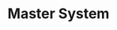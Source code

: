 ---
title: 'Master System'
company: sega
logo: '<path d="M118.002094,38.2813575 L119.862896,38.2813575 L119.862896,33.6314932 L122.620724,33.6314932 L122.620724,38.2813575 L126.906516,38.2813575 L126.906516,39.7360181 L122.65086,39.7360181 L122.65086,48.080362 C122.65086,48.7075113 122.673665,49.2295928 122.719276,49.6490498 C122.764887,50.0676923 122.873213,50.4358371 123.046697,50.7461538 C123.206335,51.0393665 123.449864,51.2617195 123.771584,51.4123982 C124.094118,51.5638914 124.52905,51.639638 125.073122,51.639638 C125.325611,51.639638 125.697014,51.6168326 126.186516,51.5704072 C126.676833,51.5247964 127.022172,51.4677828 127.224163,51.3961086 L127.224977,52.5013575 C126.569321,52.7750226 125.947873,53.0047059 125.361448,53.1912217 C124.776652,53.378552 124.05991,53.4705882 123.212036,53.4705882 C121.960181,53.4705882 121.0781,53.1570136 120.568235,52.5249774 C120.058371,51.8945701 119.803439,51.0027149 119.803439,49.8526697 L119.803439,39.7360181 L118.070952,39.7360181 L118.20543,42.5769231 L117.160452,42.5769231 C116.948688,41.5066968 116.49095,40.6360181 115.791312,39.9640724 C115.088416,39.2929412 114.234027,38.9573756 113.223258,38.9573756 C112.394932,38.9573756 111.742534,39.1650679 111.268507,39.5788235 C110.793665,39.9942081 110.557466,40.4934842 110.557466,41.0782805 C110.557466,41.5335747 110.634842,41.9114932 110.792036,42.2144796 C110.949231,42.5174661 111.182986,42.7740271 111.496561,42.9866063 C111.799548,43.1894118 112.181538,43.3791855 112.640905,43.5551131 C113.098643,43.7318552 113.667964,43.9330317 114.344796,44.1529412 C115.011855,44.3647059 115.639819,44.6131222 116.231131,44.8949321 C116.819186,45.1824434 117.307059,45.4960181 117.691493,45.8380995 C118.104434,46.2021719 118.422896,46.621629 118.645249,47.0948416 C118.867602,47.5704977 118.978371,48.1512217 118.978371,48.8361991 C118.978371,50.2208145 118.460362,51.3513122 117.426787,52.2293213 C116.390769,53.1073303 115.05095,53.5471493 113.404887,53.5471493 C112.537466,53.5471493 111.735204,53.3899548 111.004615,53.0771946 C110.271584,52.7644344 109.749502,52.4769231 109.436742,52.2138462 L109.132941,53.198552 L107.997557,53.198552 L107.846878,48.0021719 L108.891041,48.0021719 C108.97086,48.3955656 109.142715,48.8565611 109.406606,49.379457 C109.669683,49.9047964 109.986516,50.3788235 110.361176,50.8031674 C110.75457,51.2486878 111.226154,51.6217195 111.777557,51.9247059 C112.326516,52.2268778 112.94552,52.38 113.632127,52.38 C114.600543,52.38 115.348235,52.1600905 115.873575,51.719457 C116.397285,51.281267 116.661176,50.6524887 116.661176,49.8339367 C116.661176,49.4095928 116.5781,49.0455204 116.411131,48.7368326 C116.244163,48.4297738 115.999005,48.160181 115.675656,47.9264253 C115.343348,47.6934842 114.933665,47.4849774 114.449864,47.2976471 C113.965249,47.1111312 113.424434,46.9262443 112.82905,46.7446154 C112.353394,46.6037104 111.825611,46.4098643 111.245701,46.161448 C110.664163,45.9138462 110.168145,45.6222624 109.754389,45.2899548 C109.310498,44.9372851 108.945611,44.5015385 108.662986,43.9876018 C108.379548,43.4728507 108.238643,42.8668778 108.238643,42.1704977 C108.238643,41.3312953 108.453466,40.580482 108.882586,39.9172658 C108.552485,40.1890353 108.295365,40.5315487 108.111584,40.9455204 C106.909412,43.7326697 105.84,46.2714027 104.908235,48.5633484 C103.973213,50.8561086 103.264615,52.5420814 102.78,53.621267 C102.143891,55.0368326 101.576199,56.1388235 101.076109,56.9313122 C100.576833,57.7246154 100.088145,58.3476923 99.614118,58.8013575 C99.14905,59.2257014 98.727964,59.5115837 98.35086,59.6573756 C97.972941,59.8031674 97.579548,59.8772851 97.178009,59.8772851 C96.389593,59.8772851 95.771403,59.6907692 95.32181,59.3177376 C94.871403,58.9455204 94.646606,58.5154751 94.646606,58.0308597 C94.646606,57.5258824 94.784253,57.1145701 95.06362,56.7961086 C95.339729,56.4776471 95.685068,56.3188235 96.100452,56.3188235 C96.422986,56.3188235 96.700724,56.3774661 96.933665,56.5004525 C97.165792,56.6226244 97.37267,56.779819 97.555113,56.9695928 C97.706606,57.1202715 97.868688,57.3287783 98.039729,57.5902262 C98.211584,57.8541176 98.347602,58.0715837 98.447783,58.24181 C98.954389,57.9689593 99.55629,57.2571041 100.259186,56.1070588 C100.959638,54.9553846 101.469502,53.9478733 101.780633,53.0771946 C100.820362,50.6850679 99.953756,48.5446154 99.175113,46.6550226 C98.397285,44.7670588 97.584434,42.8139367 96.737376,40.7932127 C96.545973,40.3297738 96.22181,39.9673303 95.768145,39.7099548 C95.313665,39.4525792 94.859186,39.2888688 94.403891,39.2171946 L94.403891,38.2178281 L94.41792,38.2178281 C94.238686,37.6073823 94.042878,37.0174554 93.830498,36.4455204 C93.553575,35.699457 93.193575,35.0226244 92.748054,34.4166516 C92.313937,33.8318552 91.78371,33.3635294 91.15819,33.0149321 C90.531855,32.6671493 89.764615,32.4920362 88.856471,32.4920362 C87.897828,32.4920362 87.079276,32.8015385 86.402443,33.4156561 C85.726425,34.0330317 85.387602,34.7847964 85.387602,35.6725792 C85.387602,36.6019005 85.604253,37.3715837 86.039186,37.9824434 C86.473303,38.5941176 87.104525,39.0958371 87.932036,39.4892308 C88.66914,39.8427149 89.393213,40.1481448 90.104253,40.4038914 C90.816109,40.6628959 91.505973,40.93819 92.172217,41.2305882 C92.779005,41.4928507 93.360543,41.7909502 93.920905,42.1248869 C94.479638,42.461267 94.966697,42.8497738 95.381267,43.2944796 C95.834932,43.8002715 96.170498,44.3524887 96.387149,44.9535747 C96.60543,45.5546606 96.71457,46.2542986 96.71457,47.0508597 C96.71457,48.9502262 96.01086,50.5156561 94.608326,51.7463348 C93.204977,52.9786425 91.46362,53.5935747 89.383439,53.5935747 C88.423982,53.5935747 87.465339,53.4461538 86.505882,53.1472398 C85.546425,52.8499548 84.718914,52.4883258 84.021719,52.0647964 L83.37095,53.1708597 L82.159819,53.1708597 L81.948054,45.8095928 L83.174661,45.8095928 C83.427149,46.7177376 83.722805,47.5395475 84.060814,48.2709502 C84.399638,49.0039819 84.845973,49.6865158 85.401448,50.3234389 C85.925973,50.919638 86.539276,51.3936652 87.240543,51.7471493 C87.942624,52.1006335 88.757919,52.2765611 89.685611,52.2765611 C90.382805,52.2765611 90.990407,52.1861538 91.511674,52.0045249 C92.031312,51.8220814 92.454027,51.5638914 92.776561,51.2315837 C93.099095,50.8984615 93.337738,50.5075113 93.495747,50.0579186 C93.652941,49.6099548 93.731131,49.0911312 93.731131,48.5055204 C93.731131,47.6486878 93.489231,46.8472398 93.004615,46.1044344 C92.520814,45.361629 91.799186,44.799638 90.8381,44.4160181 C90.181629,44.1529412 89.429864,43.8621719 88.581991,43.5445249 C87.734118,43.2268778 87.001086,42.9263348 86.386154,42.6428959 C85.175023,42.098009 84.23267,41.3837104 83.560724,40.5 C82.888778,39.6171041 82.554027,38.4621719 82.554027,37.0384615 C82.554027,36.2215385 82.720995,35.4591855 83.053303,34.7514027 C83.38724,34.0452489 83.861267,33.4132127 84.477014,32.8577376 C85.062624,32.3340271 85.754932,31.9219005 86.552308,31.6238009 C87.349683,31.3257014 88.18371,31.1774661 89.051131,31.1774661 C90.040724,31.1774661 90.926878,31.3281448 91.709593,31.6319457 C92.491493,31.9341176 93.206606,32.2892308 93.851674,32.6907692 L94.473122,31.661267 L95.685068,31.661267 L95.797363,38.2178281 L101.220271,38.2178281 L101.220271,39.2782805 C100.916471,39.2888688 100.554027,39.3523982 100.129683,39.4672398 C99.705339,39.5837104 99.493575,39.7172851 99.493575,39.8687783 C99.493575,39.9290498 99.51638,40.0308597 99.561991,40.1717647 C99.607602,40.3134842 99.659729,40.4600905 99.721629,40.6099548 C100.105249,41.6101357 100.690045,43.0525792 101.478462,44.9348416 C102.266878,46.8195475 102.876923,48.3247059 103.311041,49.4560181 C103.76552,48.3752036 104.237919,47.258552 104.726606,46.101991 C105.216923,44.9454299 105.765882,43.580362 106.371041,42.0051584 C106.4419,41.8137557 106.54371,41.5498643 106.673213,41.2102262 C106.804344,40.8722172 106.870317,40.581448 106.870317,40.3395475 C106.870317,40.0772851 106.642262,39.8321267 106.182081,39.6048869 C105.7219,39.3784615 105.286154,39.238371 104.870769,39.1878733 L104.870769,38.2186425 L110.414118,38.2186425 L110.414118,38.4662058 C111.197058,38.0172863 112.142689,37.7926697 113.252579,37.7926697 C113.837376,37.7926697 114.437647,37.8684163 115.046878,38.0182805 C115.656923,38.1714027 116.155385,38.3522172 116.539819,38.5639819 L116.888416,37.7763801 L117.97819,37.7763801 L118.002094,38.2813575 Z M48.5746624,39.7360181 L48.7091403,42.5769231 L47.6641629,42.5769231 C47.4523982,41.5066968 46.9954751,40.6360181 46.2933937,39.9640724 C45.5913122,39.2929412 44.7361086,38.9573756 43.7253394,38.9573756 C42.8978281,38.9573756 42.2462443,39.1650679 41.7714027,39.5788235 C41.2973756,39.9942081 41.060362,40.4934842 41.060362,41.0782805 C41.060362,41.5335747 41.1377376,41.9114932 41.2949321,42.2144796 C41.4513122,42.5174661 41.6858824,42.7740271 41.999457,42.9866063 C42.301629,43.1894118 42.6828054,43.3791855 43.1429864,43.5551131 C43.6023529,43.7318552 44.1700452,43.9330317 44.8468778,44.1529412 C45.5131222,44.3647059 46.1419005,44.6131222 46.7323982,44.8949321 C47.3228959,45.1824434 47.8099548,45.4960181 48.1935747,45.8380995 C48.6073303,46.2021719 48.9257919,46.621629 49.1481448,47.0948416 C49.3704977,47.5704977 49.481267,48.1512217 49.481267,48.8361991 C49.481267,50.2208145 48.9632579,51.3513122 47.9296833,52.2293213 C46.8944796,53.1073303 45.5530317,53.5471493 43.9077828,53.5471493 C43.0395475,53.5471493 42.238914,53.3899548 41.5075113,53.0771946 C40.8671702,52.8039824 40.3878036,52.5500374 40.0683258,52.3148167 L40.0683258,52.880905 L40.0675113,52.880905 C39.9385274,52.9278888 39.813825,52.9722796 39.6933878,53.0141593 L39.6366516,53.198552 L39.1407003,53.198552 C39.0284791,53.2342757 38.9209519,53.267366 38.8180995,53.2979186 C38.4597285,53.4038009 38.0533032,53.4567421 37.5988235,53.4567421 C36.8104072,53.4567421 36.1832579,53.2734842 35.7133032,52.9045249 C35.2441629,52.5363801 34.9436199,51.9988235 34.8116742,51.2910407 L34.721267,51.2910407 C34.0647964,52.0175566 33.3602715,52.5746606 32.6076923,52.9574661 C31.8559276,53.3419005 30.9494118,53.5324887 29.8889593,53.5324887 C28.7682353,53.5324887 27.8470588,53.1912217 27.1254299,52.5021719 C26.4029864,51.8163801 26.0429864,50.918009 26.0429864,49.8062443 C26.0429864,49.2312217 26.1236199,48.7148416 26.2848869,48.2611765 C26.4469683,47.8066968 26.6896833,47.3986425 27.0122172,47.0353846 C27.2647059,46.7340271 27.5978281,46.4636199 28.0115837,46.2249774 C28.4261538,45.9887783 28.8138462,45.799819 29.1779186,45.6572851 C29.6323982,45.4854299 30.5535747,45.1669683 31.941448,44.7027149 C33.3301357,44.239276 34.2667873,43.8760181 34.7514027,43.6121267 L34.7514027,42.1134842 C34.7514027,41.9823529 34.7237104,41.7298643 34.6675113,41.3560181 C34.6121267,40.9829864 34.4940271,40.6286878 34.3115837,40.2955656 C34.1095928,39.9233484 33.8245249,39.5975566 33.4555656,39.3190045 C33.0874208,39.0420814 32.5653394,38.9028054 31.8885068,38.9028054 C31.4234389,38.9028054 30.9925792,38.9809955 30.5934842,39.1373756 C30.1943891,39.2953846 29.9142081,39.4582805 29.7529412,39.6301357 C29.7529412,39.8329412 29.8009955,40.1294118 29.8971041,40.5236199 C29.9932127,40.9161991 30.041267,41.2802715 30.041267,41.6133937 C30.041267,41.9668778 29.881629,42.2902262 29.5639819,42.5826244 C29.2455204,42.8774661 28.8040724,43.021629 28.2388235,43.021629 C27.7338462,43.021629 27.3624434,42.8432579 27.1254299,42.4840724 C26.8884163,42.1273303 26.7695023,41.7249774 26.7695023,41.2802715 C26.7695023,40.8160181 26.9332127,40.3713122 27.2622624,39.9469683 C27.5904977,39.5234389 28.0164706,39.1447059 28.5426244,38.8115837 C28.9971041,38.5305882 29.5468778,38.2886878 30.1927602,38.0923982 C30.839457,37.8944796 31.4698643,37.7967421 32.0864253,37.7967421 C32.9342986,37.7967421 33.6730317,37.8553846 34.3050679,37.9702262 C34.9362896,38.0875113 35.5088688,38.3367421 36.0244344,38.720362 C36.538371,39.0950226 36.9301357,39.601629 37.1972851,40.24181 C37.4652489,40.8844344 37.5988235,41.7095023 37.5988235,42.7186425 C37.5988235,44.1627149 37.5833484,45.4422624 37.5540271,46.5572851 C37.5230769,47.6739367 37.5092308,48.8932127 37.5092308,50.2159276 C37.5092308,50.6093213 37.5768326,50.9237104 37.7128507,51.1558371 C37.8496833,51.3887783 38.0590045,51.5850679 38.341629,51.7455204 C38.3765849,51.766757 38.4162242,51.7857387 38.4605669,51.8024955 L38.3497738,48.0021719 L39.3947511,48.0021719 C39.4753846,48.3955656 39.6464253,48.8565611 39.9095023,49.379457 C40.1717647,49.9047964 40.4902262,50.3788235 40.8640724,50.8031674 C41.2574661,51.2486878 41.7290498,51.6217195 42.279638,51.9247059 C42.8302262,52.2268778 43.4484163,52.38 44.1350226,52.38 C45.1042534,52.38 45.8519457,52.1600905 46.3772851,51.719457 C46.90181,51.281267 47.1648869,50.6524887 47.1648869,49.8339367 C47.1648869,49.4095928 47.08181,49.0455204 46.9148416,48.7368326 C46.7478733,48.4297738 46.5035294,48.160181 46.180181,47.9264253 C45.8470588,47.6934842 45.43819,47.4849774 44.9535747,47.2976471 C44.4689593,47.1111312 43.9289593,46.9262443 43.3327602,46.7446154 C42.8579186,46.6037104 42.3301357,46.4098643 41.7502262,46.161448 C41.1695023,45.9138462 40.6718552,45.6222624 40.2580995,45.2899548 C39.8142081,44.9372851 39.4501357,44.5015385 39.1675113,43.9876018 C38.8848869,43.4728507 38.7431674,42.8668778 38.7431674,42.1704977 C38.7431674,40.9487783 39.1976471,39.9143891 40.1066063,39.0648869 C41.0155656,38.2170136 42.2323982,37.7926697 43.7571041,37.7926697 C44.341086,37.7926697 44.940543,37.8684163 45.5514027,38.0182805 C46.161448,38.1714027 46.659095,38.3522172 47.0435294,38.5639819 L47.3921267,37.7763801 L48.4819005,37.7763801 L48.5058042,38.2813575 L50.3674208,38.2813575 L50.3674208,33.6314932 L53.1236199,33.6314932 L53.1236199,38.2813575 L57.4094118,38.2813575 L57.4094118,39.7360181 L53.1537557,39.7360181 L53.1537557,48.080362 C53.1537557,48.7075113 53.1765611,49.2295928 53.2221719,49.6490498 C53.2677828,50.0676923 53.3761086,50.4358371 53.5479638,50.7461538 C53.7092308,51.0393665 53.9519457,51.2617195 54.2744796,51.4123982 C54.5978281,51.5638914 55.0319457,51.639638 55.5768326,51.639638 C55.8293213,51.639638 56.1999095,51.6168326 56.6902262,51.5704072 C57.180543,51.5247964 57.5258824,51.4677828 57.7278733,51.3961086 L57.7286878,52.5013575 C57.0714027,52.7750226 56.4507692,53.0047059 55.8651584,53.1912217 C55.2795475,53.378552 54.5628054,53.4705882 53.7149321,53.4705882 C52.4622624,53.4705882 51.5809955,53.1570136 51.0719457,52.5249774 C50.561267,51.8945701 50.3063348,51.0027149 50.3063348,49.8526697 L50.3063348,39.7360181 L48.5746624,39.7360181 Z M104.604434,25.4069459 L111.866335,4.07158371 C112.570045,1.70877828 114.907602,-2.48689958e-14 117.671131,-2.48689958e-14 C120.43629,-2.48689958e-14 122.773846,1.73402715 123.478371,4.07158371 L131.570226,28.0726697 L116.013665,28.0726697 L116.013665,24.2275113 L126.242715,24.2275113 L119.630769,4.72479638 C119.304163,3.94615385 118.549955,3.41837104 117.669502,3.41837104 C116.76543,3.41837104 116.011222,3.94615385 115.684615,4.72479638 L107.768688,28.0726697 L104.604434,28.0726697 L91.936833,28.0734842 C87.688507,28.0734842 84.221267,24.6298643 84.221267,20.3823529 L84.221267,8.14316742 C84.221267,3.89565611 87.664072,0.452850679 91.911584,0.452850679 L104.604434,0.452850679 L104.604434,4.29800905 L91.936833,4.29800905 C89.826516,4.29800905 88.09086,6.0320362 88.09086,8.14316742 L88.09086,20.3823529 C88.09086,22.4926697 89.825701,24.2275113 91.961267,24.2275113 L100.758462,24.2275113 L100.758462,13.7980995 L93.721357,13.7980995 L93.721357,9.95294118 L104.604434,9.95294118 L104.604434,25.4069459 Z M38.9329412,28.0979186 L38.9329412,24.2030769 L51.1721267,24.2030769 C54.0366516,24.2030769 56.3750226,21.8915837 56.3750226,19.0262443 C56.3750226,16.160905 54.0366516,13.8233484 51.1721267,13.8233484 L47.9809955,13.8233484 C45.6173756,13.8233484 43.7082353,11.8881448 43.7082353,9.50090498 C43.7082353,7.13809955 45.61819,5.22733032 47.9809955,5.22733032 L60.220181,5.22733032 L60.1949321,9.0480543 L47.9809955,9.0480543 C47.7285068,9.0480543 47.5273303,9.24841629 47.5273303,9.52533937 C47.5273303,9.77701357 47.7293213,9.97737557 47.9809955,9.97737557 L51.1721267,9.97737557 C56.1738462,9.97737557 60.2446154,14.0245249 60.2446154,19.0254299 C60.2446154,24.0263348 56.1738462,28.0979186 51.1721267,28.0979186 L38.9329412,28.0979186 Z M38.9329412,23.3226244 L38.9321267,19.4774661 L51.1460633,19.4774661 C51.3977376,19.4774661 51.598914,19.2762896 51.598914,19.0254299 C51.598914,18.7737557 51.3977376,18.5725792 51.1460633,18.5725792 L47.9793665,18.5725792 C42.9784615,18.5725792 38.9321267,14.5262443 38.9321267,9.52533937 C38.9321267,4.49837104 42.9784615,0.452850679 47.9793665,0.452850679 L60.1941176,0.452850679 L60.2193665,4.32325792 L47.9809955,4.32325792 C45.1164706,4.32325792 42.8033484,6.63475113 42.8033484,9.5000905 C42.8033484,12.3654299 45.1164706,14.7274208 47.9809955,14.7274208 L51.1721267,14.7274208 C53.560181,14.7274208 55.4701357,16.6626244 55.4701357,19.0254299 C55.4701357,21.3882353 53.560181,23.3226244 51.1721267,23.3226244 L38.9329412,23.3226244 Z M69.719457,24.2275113 L82.738914,24.2275113 L82.738914,28.0734842 L69.719457,28.0734842 C65.4719457,28.0734842 62.0299548,24.6298643 62.0299548,20.3823529 L62.0299548,8.14316742 C62.0299548,3.89565611 65.4727602,0.452850679 69.719457,0.452850679 L82.788597,0.452850679 L82.788597,4.29800905 L69.719457,4.29800905 C67.6099548,4.29800905 65.8751131,6.0320362 65.8751131,8.0918552 L65.8751131,20.3823529 C65.8751131,22.5431674 67.6091403,24.2275113 69.719457,24.2275113 Z M66.8044344,8.14235294 C66.8044344,6.53457014 68.1108597,5.20208145 69.719457,5.20208145 L82.788597,5.20208145 L82.788597,9.04723982 L71.5300452,9.04723982 C70.6243439,9.04723982 70.6243439,9.95131222 70.6243439,9.95131222 L80.0234389,9.95131222 L80.0234389,13.7972851 L66.8044344,13.7972851 L66.8044344,8.14235294 Z M69.719457,23.29819 C68.1116742,23.29819 66.8044344,21.9909502 66.8044344,20.3831674 L66.8044344,14.7274208 L80.0234389,14.7274208 L80.0234389,18.5717647 L70.6243439,18.5717647 C70.6243439,19.4766516 71.5292308,19.4766516 71.5292308,19.4766516 L82.7381,19.4766516 L82.7381,23.2973756 L69.719457,23.29819 Z M88.994932,20.3823529 L88.995747,8.14235294 C88.995747,6.53375566 90.328235,5.20126697 91.936833,5.20126697 L104.60362,5.20126697 L104.60362,9.04723982 L93.746606,9.04723982 C92.841719,9.04723982 92.841719,9.9521267 92.841719,9.9521267 L92.841719,18.5725792 C92.841719,19.0514932 93.243258,19.4774661 93.746606,19.4774661 L96.007602,19.4774661 L96.007602,18.5725792 L93.720543,18.5725792 L93.720543,14.7021719 L99.85276,14.7021719 L99.85276,23.3234389 L91.936018,23.3234389 C90.328235,23.3234389 88.994932,21.9909502 88.994932,20.3823529 Z M116.49095,5.15239819 C116.666063,4.64986425 117.118914,4.29882353 117.67276,4.29882353 C118.224977,4.29882353 118.678643,4.65067873 118.85457,5.15239819 L124.985973,23.3486878 L116.015294,23.3486878 L116.015294,19.0759276 L119.031312,19.0759276 L117.674389,15.0287783 L113.250136,28.0726697 L108.726516,28.0726697 L116.49095,5.15239819 Z M26.6253394,53.1545701 L17.1293213,53.1545701 L17.1293213,52.0786425 C17.4730317,52.0696833 17.9152941,52.0338462 18.4552941,51.9719457 C18.9952941,51.9116742 19.3658824,51.8261538 19.5686878,51.7137557 C19.8822624,51.5231674 20.1119457,51.3040724 20.2577376,51.0548416 C20.4043439,50.8080543 20.4768326,50.4977376 20.4768326,50.1238914 L20.4768326,34.4940271 L20.2504072,34.4940271 L12.919276,52.8051584 L12.1626244,52.8051584 L5.1800905,34.1161086 L4.9838009,34.1161086 L4.9838009,46.9441629 C4.9838009,48.1854299 5.061991,49.1302262 5.218371,49.7761086 C5.3747511,50.421991 5.6142081,50.8862443 5.938371,51.1680543 C6.160724,51.379819 6.619276,51.5842534 7.3156561,51.7756561 C8.0120362,51.9678733 8.4673303,52.0688688 8.679095,52.0778281 L8.679095,53.1529412 L0,53.1529412 L0,52.0778281 C0.4552941,52.0379186 0.9317647,51.9621719 1.4310407,51.8514027 C1.9311312,51.7406335 2.3171946,51.5744796 2.5900452,51.3513122 C2.9435294,51.0703167 3.1862443,50.6353846 3.3165611,50.0489593 C3.4485068,49.4649774 3.5136652,48.4843439 3.5136652,47.1111312 L3.5136652,36.1140271 C3.5136652,35.478733 3.438733,34.959095 3.2864253,34.5551131 C3.1357466,34.1519457 2.9182805,33.8237104 2.6356561,33.5712217 C2.3228959,33.298371 1.939276,33.0963801 1.4847964,32.9644344 C1.0303167,32.8341176 0.580724,32.7591855 0.1368326,32.7371946 L0.1368326,31.6628959 L7.4671493,31.6628959 L13.6164706,47.7773756 L18.8723077,34.2977376 C19.0637104,33.8041629 19.2282353,33.2861538 19.3642534,32.7453394 C19.501086,32.2053394 19.5743891,31.8437104 19.5841629,31.6620814 L26.5968326,31.6620814 L26.5968326,32.7371946 C26.3142081,32.7477828 25.9525792,32.7942081 25.5135747,32.8740271 C25.0745701,32.9562896 24.7536652,33.0312217 24.5516742,33.1004525 C24.2087783,33.22181 23.9758371,33.4254299 23.8544796,33.7072398 C23.7331222,33.9898643 23.6728507,34.2977376 23.6728507,34.6308597 L23.6728507,50.1247059 C23.6728507,50.47819 23.7331222,50.7754751 23.8544796,51.01819 C23.9758371,51.259276 24.2079638,51.4726697 24.5516742,51.6526697 C24.7341176,51.7552941 25.0574661,51.8489593 25.5217195,51.9336652 C25.9859729,52.018371 26.3541176,52.0680543 26.6269683,52.0770136 L26.6269683,53.1529412 L26.6253394,53.1529412 L26.6253394,53.1545701 Z M34.7823529,44.8835294 C33.9238914,45.1368326 33.1721267,45.3828054 32.5254299,45.6263348 C31.878733,45.8682353 31.2784615,46.1704072 30.7238009,46.5344796 C30.218009,46.87819 29.8197285,47.2846154 29.5265158,47.7529412 C29.2341176,48.2228959 29.0875113,48.7824434 29.0875113,49.4266968 C29.0875113,50.2664253 29.3066063,50.880543 29.7464253,51.2747511 C30.1854299,51.6681448 30.7425339,51.8652489 31.4193665,51.8652489 C32.1361086,51.8652489 32.7673303,51.6909502 33.3130317,51.3431674 C33.8579186,50.9937557 34.3180995,50.5840724 34.6911312,50.1084163 L34.7823529,44.8835294 Z M69.2763801,49.6400905 C68.6508597,50.8316742 67.8127602,51.7813575 66.7628959,52.4875113 C65.7130317,53.1944796 64.5059729,53.5463348 63.1425339,53.5463348 C61.941991,53.5463348 60.8888688,53.3353846 59.9847964,52.9110407 C59.0815385,52.4875113 58.3362896,51.9108597 57.7506787,51.1843439 C57.1650679,50.4586425 56.7285068,49.6107692 56.440181,48.640724 C56.1518552,47.6706787 56.0085068,46.6485068 56.0085068,45.5668778 C56.0085068,44.5976471 56.1632579,43.6463348 56.4711312,42.7113122 C56.7790045,41.778733 57.2310407,40.9373756 57.8264253,40.1904977 C58.4022624,39.4745701 59.1165611,38.8954751 59.9693213,38.4556561 C60.8228959,38.0158371 61.7799095,37.7967421 62.840362,37.7967421 C63.9301357,37.7967421 64.8643439,37.9694118 65.6413575,38.3114932 C66.4191855,38.6552036 67.0495928,39.1251584 67.5342081,39.7197285 C67.999276,40.2866063 68.3446154,40.9536652 68.5718552,41.7200905 C68.799095,42.4865158 68.9131222,43.320543 68.9131222,44.2180995 L68.9131222,45.2174661 L59.0237104,45.2174661 C59.0237104,46.1980995 59.1165611,47.0866968 59.3030769,47.8840724 C59.4904072,48.6822624 59.7852489,49.3835294 60.1892308,49.9903167 C60.5826244,50.5759276 61.0973756,51.0377376 61.7334842,51.3757466 C62.3695928,51.7153846 63.1270588,51.8815385 64.0058824,51.8815385 C64.9042534,51.8815385 65.6788235,51.6730317 66.3304072,51.2527602 C66.981991,50.8357466 67.6107692,50.0799095 68.2159276,48.9901357 L69.2763801,49.6400905 Z M65.9296833,43.9452489 C65.9296833,43.38 65.881629,42.7748416 65.7855204,42.1281448 C65.6894118,41.481448 65.5354751,40.9422624 65.3237104,40.5073303 C65.0923982,40.0438914 64.7739367,39.6667873 64.3691403,39.3711312 C63.9659729,39.0795475 63.4455204,38.9329412 62.8102262,38.9329412 C61.7489593,38.9329412 60.8685068,39.3743891 60.1664253,40.2580995 C59.4651584,41.14181 59.0839819,42.3708597 59.0237104,43.9452489 L65.9296833,43.9452489 Z M79.2504977,40.1432579 C79.2504977,40.658009 79.1242534,41.1149321 78.8717647,41.5140271 C78.6200905,41.9139367 78.2315837,42.1118552 77.7062443,42.1118552 C77.140181,42.1118552 76.7093213,41.9652489 76.4104072,41.6720362 C76.1131222,41.3804525 75.9640724,41.0571041 75.9640724,40.7036199 C75.9640724,40.481267 75.9811765,40.279276 76.0170136,40.0976471 C76.0520362,39.9152036 76.0846154,39.7335747 76.1147511,39.5527602 C75.640724,39.5527602 75.0844344,39.7441629 74.4491403,40.1277828 C73.8130317,40.5122172 73.2730317,41.0571041 72.8275113,41.7632579 L72.8275113,50.4561991 C72.8275113,50.8113122 72.8967421,51.0988235 73.0327602,51.3211765 C73.1687783,51.5435294 73.3838009,51.7096833 73.6761991,51.8204525 C73.9286878,51.9222624 74.2544796,51.9971946 74.6527602,52.0460633 C75.0526697,52.0990045 75.398009,52.1332127 75.6912217,52.1535747 L75.6912217,53.1529412 L67.8152036,53.1529412 L67.8152036,52.1535747 C68.0473303,52.1332127 68.2876018,52.1144796 68.5343891,52.0933032 C68.781991,52.0737557 68.9961991,52.0338462 69.1786425,51.9711312 C69.4604525,51.880724 69.6705882,51.7219005 69.8066063,51.4946606 C69.9426244,51.2682353 70.0110407,50.9725792 70.0110407,50.6093213 L70.0110407,41.3861538 C70.0110407,41.0733937 69.9377376,40.7647059 69.7919457,40.4617195 C69.6453394,40.158733 69.4400905,39.9168326 69.1778281,39.7352036 C68.9864253,39.6130317 68.76,39.5266968 68.4969231,39.4696833 C68.2338462,39.4151131 67.9512217,39.3776471 67.6482353,39.3572851 L67.6482353,38.3725792 L72.6157466,38.0386425 L72.8275113,38.2512217 L72.8275113,40.3566516 L72.9032579,40.3566516 C73.5304072,39.5380995 74.2267873,38.9174661 74.9932127,38.4931222 C75.761267,38.0687783 76.4625339,37.8570136 77.0986425,37.8570136 C77.7347511,37.8570136 78.2527602,38.0647059 78.6518552,38.4784615 C79.0509502,38.8922172 79.2504977,39.4468778 79.2504977,40.1432579 Z M138.773484,49.6400905 C138.147964,50.8316742 137.309864,51.7813575 136.259186,52.4875113 C135.209321,53.1944796 134.002262,53.5463348 132.638824,53.5463348 C131.440724,53.5463348 130.385973,53.3353846 129.4819,52.9110407 C128.578643,52.4875113 127.834208,51.9108597 127.246968,51.1843439 C126.662172,50.4586425 126.224796,49.6107692 125.936471,48.640724 C125.648145,47.6706787 125.505611,46.6485068 125.505611,45.5668778 C125.505611,44.5976471 125.660362,43.6463348 125.967421,42.7113122 C126.275294,41.778733 126.728145,40.9373756 127.322715,40.1904977 C127.897738,39.4745701 128.612851,38.8954751 129.465611,38.4556561 C130.318371,38.0158371 131.276199,37.7967421 132.335023,37.7967421 C133.426425,37.7967421 134.359819,37.9694118 135.136833,38.3114932 C135.914661,38.6552036 136.545068,39.1251584 137.030498,39.7197285 C137.494751,40.2866063 137.840905,40.9536652 138.068145,41.7200905 C138.293756,42.4865158 138.407783,43.320543 138.407783,44.2180995 L138.407783,45.2174661 L128.519186,45.2174661 C128.519186,46.1980995 128.612851,47.0866968 128.798552,47.8840724 C128.984253,48.6822624 129.27991,49.3835294 129.68552,49.9903167 C130.077285,50.5759276 130.59448,51.0377376 131.228959,51.3757466 C131.865068,51.7153846 132.621719,51.8815385 133.501357,51.8815385 C134.401357,51.8815385 135.174299,51.6730317 135.826697,51.2527602 C136.478281,50.8357466 137.107059,50.0799095 137.713846,48.9901357 L138.773484,49.6400905 Z M135.425973,43.9452489 C135.425973,43.38 135.378733,42.7748416 135.282624,42.1281448 C135.18733,41.481448 135.032579,40.9422624 134.820814,40.5073303 C134.589502,40.0438914 134.271855,39.6667873 133.866244,39.3711312 C133.461448,39.0795475 132.94181,38.9329412 132.305701,38.9329412 C131.246878,38.9329412 130.364796,39.3743891 129.662715,40.2580995 C128.962262,41.14181 128.580271,42.3708597 128.52,43.9452489 L135.425973,43.9452489 Z M162.893484,53.1545701 L155.607964,53.1545701 L155.607964,52.1535747 C155.840905,52.1340271 156.075475,52.1144796 156.312489,52.0941176 C156.549502,52.0745701 156.758824,52.0338462 156.940452,51.9719457 C157.223077,51.880724 157.433213,51.7219005 157.569231,51.4954751 C157.706063,51.2690498 157.77448,50.9725792 157.77448,50.6101357 L157.77448,42.9002715 C157.77448,41.8512217 157.534208,41.0408145 157.053665,40.4698643 C156.573937,39.8997285 155.976923,39.6146606 155.260181,39.6146606 C154.765792,39.6146606 154.300724,39.6895928 153.866606,39.841086 C153.432489,39.9917647 153.034208,40.2035294 152.67095,40.4771946 C152.376923,40.700362 152.132579,40.93819 151.934661,41.1963801 C151.737557,41.4537557 151.589321,41.6687783 151.487511,41.839819 L151.487511,50.4570136 C151.487511,50.8121267 151.548597,51.101267 151.669955,51.3285068 C151.792127,51.5549321 151.997376,51.7308597 152.291403,51.8514027 C152.524344,51.94181 152.733665,52.0102262 152.920181,52.0558371 C153.106697,52.1006335 153.351855,52.1340271 153.654842,52.1535747 L153.654842,53.1529412 L146.523258,53.1529412 L146.523258,52.1535747 C146.755385,52.1340271 146.977738,52.1144796 147.196018,52.0941176 C147.411855,52.0745701 147.612217,52.0338462 147.793032,51.9711312 C148.076471,51.880724 148.285792,51.721086 148.42181,51.4946606 C148.558643,51.2682353 148.627873,50.9725792 148.627873,50.6085068 L148.627873,42.899457 C148.627873,41.8504072 148.386787,41.04 147.906244,40.4690498 C147.42733,39.898914 146.828688,39.6130317 146.113575,39.6130317 C145.618371,39.6130317 145.152489,39.6920362 144.719186,39.8484163 C144.285068,40.0072398 143.885973,40.2206335 143.522715,40.4926697 C143.230317,40.7158371 142.982715,40.9650679 142.780724,41.241991 C142.578733,41.5213575 142.428054,41.7298643 142.32543,41.8707692 L142.32543,50.4285068 C142.32543,50.7714027 142.397104,51.060543 142.538009,51.2910407 C142.679729,51.5247964 142.890679,51.700724 143.172489,51.8228959 C143.384253,51.9238914 143.602534,51.9988235 143.824072,52.0485068 C144.048054,52.099819 144.293213,52.1348416 144.566063,52.1552036 L144.566063,53.1553846 L137.310679,53.1553846 L137.310679,52.1552036 C137.542805,52.1356561 137.782262,52.1161086 138.031493,52.0949321 C138.277466,52.0761991 138.49086,52.0354751 138.674932,51.9735747 C138.956742,51.8831674 139.166878,51.7235294 139.302081,51.4962896 C139.4381,51.2698643 139.506516,50.9750226 139.506516,50.6101357 L139.506516,41.3266968 C139.506516,41.0041629 139.434842,40.7133937 139.287421,40.4560181 C139.140814,40.1978281 138.93638,39.9779186 138.674932,39.7962896 C138.482715,39.6741176 138.245701,39.5763801 137.963077,39.501448 C137.680452,39.4248869 137.388054,39.3784615 137.084253,39.3564706 L137.084253,38.3725792 L142.083529,38.039457 L142.295294,38.2512217 L142.295294,40.3867873 L142.401176,40.3867873 C142.653665,40.1351131 142.961538,39.8361991 143.324796,39.4924887 C143.689683,39.1512217 144.026878,38.8710407 144.340452,38.6600905 C144.693122,38.41819 145.136199,38.2170136 145.66724,38.0541176 C146.196652,37.8936652 146.770045,37.8114027 147.385792,37.8114027 C148.354208,37.8114027 149.186606,38.0720362 149.884615,38.5916742 C150.582624,39.1121267 151.0819,39.740905 151.383258,40.4771946 C151.748145,40.1253394 152.068235,39.8142081 152.345973,39.5462443 C152.622896,39.279095 152.990226,38.9940271 153.443891,38.6902262 C153.828326,38.4279638 154.278733,38.2161991 154.799186,38.0541176 C155.318824,37.8944796 155.89629,37.8122172 156.534027,37.8122172 C157.795656,37.8122172 158.795023,38.2276018 159.533756,39.0534842 C160.269231,39.88181 160.63819,41.1548416 160.63819,42.8717647 L160.63819,50.4586425 C160.63819,50.8129412 160.698462,51.1020814 160.821448,51.3301357 C160.942805,51.5557466 161.148869,51.7324887 161.442896,51.8522172 C161.675023,51.9434389 161.903891,52.0110407 162.131131,52.0574661 C162.358371,52.101448 162.612489,52.1356561 162.895928,52.1543891 L162.895928,53.1545701 L162.894299,53.1545701 L162.893484,53.1545701 Z" />'
disc: false
cartridge: true
color: gray-800
order: 27
---